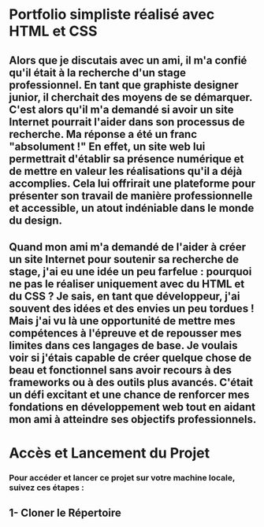 # Portfolio simpliste réalisé avec HTML et CSS

## Alors que je discutais avec un ami, il m'a confié qu'il était à la recherche d'un stage professionnel. En tant que graphiste designer junior, il cherchait des moyens de se démarquer. C'est alors qu'il m'a demandé si avoir un site Internet pourrait l'aider dans son processus de recherche. Ma réponse a été un franc "absolument !" En effet, un site web lui permettrait d'établir sa présence numérique et de mettre en valeur les réalisations qu'il a déjà accomplies. Cela lui offrirait une plateforme pour présenter son travail de manière professionnelle et accessible, un atout indéniable dans le monde du design.

## Quand mon ami m'a demandé de l'aider à créer un site Internet pour soutenir sa recherche de stage, j'ai eu une idée un peu farfelue : pourquoi ne pas le réaliser uniquement avec du HTML et du CSS ? Je sais, en tant que développeur, j'ai souvent des idées et des envies un peu tordues ! Mais j'ai vu là une opportunité de mettre mes compétences à l'épreuve et de repousser mes limites dans ces langages de base. Je voulais voir si j'étais capable de créer quelque chose de beau et fonctionnel sans avoir recours à des frameworks ou à des outils plus avancés. C'était un défi excitant et une chance de renforcer mes fondations en développement web tout en aidant mon ami à atteindre ses objectifs professionnels.

# Accès et Lancement du Projet

### Pour accéder et lancer ce projet sur votre machine locale, suivez ces étapes :

## 1- Cloner le Répertoire
